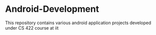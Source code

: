 # Android-Development
This repository contains various android application projects developed under CS 422 course at iit
